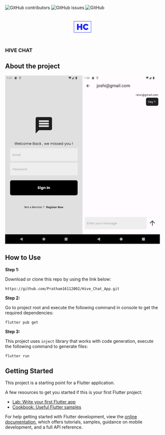 ![GitHub contributors](https://img.shields.io/github/contributors/Pratham16112002/Hive_Chat_App)
![GitHub issues](https://img.shields.io/github/issues/Pratham16112002/Hive_Chat_App)
![GitHub](https://img.shields.io/github/license/Pratham16112002/Hive_Chat_App)


<div align="center">
    <a href="">
    <img src="images/Logo.png" alt="Logo" width="80" height="80">
    </a>
</div>

### HIVE CHAT

## About the project

![My Image](images/project_image.jpg)

## How to Use

**Step 1:**

Download or clone this repo by using the link below:

```
https://github.com/Pratham16112002/Hive_Chat_App.git
```

**Step 2:**

Go to project root and execute the following command in console to get the required dependencies:

```
flutter pub get
```

**Step 3:**

This project uses `inject` library that works with code generation, execute the following command to generate files:

```
flutter run
```

## Getting Started

This project is a starting point for a Flutter application.

A few resources to get you started if this is your first Flutter project:

- [Lab: Write your first Flutter app](https://docs.flutter.dev/get-started/codelab)
- [Cookbook: Useful Flutter samples](https://docs.flutter.dev/cookbook)

For help getting started with Flutter development, view the
[online documentation](https://docs.flutter.dev/), which offers tutorials,
samples, guidance on mobile development, and a full API reference.
